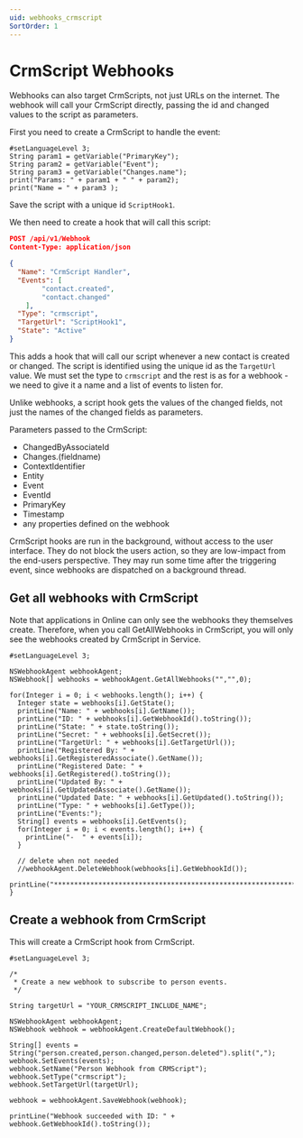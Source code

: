 ```yaml
---
uid: webhooks_crmscript
SortOrder: 1
---
```

# CrmScript Webhooks

Webhooks can also target CrmScripts, not just URLs on the internet. The webhook will call your CrmScript directly, passing the id and changed values to the script as parameters.

First you need to create a CrmScript to handle the event:

```crmscript
#setLanguageLevel 3;
String param1 = getVariable("PrimaryKey");
String param2 = getVariable("Event");
String param3 = getVariable("Changes.name");
print("Params: " + param1 + " " + param2);
print("Name = " + param3 );
```

Save the script with a unique id `ScriptHook1`.

We then need to create a hook that will call this script:

``` json
POST /api/v1/Webhook
Content-Type: application/json

{
  "Name": "CrmScript Handler",
  "Events": [
        "contact.created",
        "contact.changed"
    ],
  "Type": "crmscript",
  "TargetUrl": "ScriptHook1",
  "State": "Active"
}
```

This adds a hook that will call our script whenever a new contact is created or changed. The script is identified using the unique id as the `TargetUrl` value.
We must set the type to `crmscript` and the rest is as for a webhook - we need to give it a name and a list of events to listen for.

Unlike webhooks, a script hook gets the values of the changed fields, not just the names of the changed fields as parameters.

Parameters passed to the CrmScript:

* ChangedByAssociateId
* Changes.(fieldname)
* ContextIdentifier
* Entity
* Event
* EventId
* PrimaryKey
* Timestamp
* any properties defined on the webhook

CrmScript hooks are run in the background, without access to the user interface. They do not block the users action, so they are low-impact from the end-users perspective. They may run some time after the triggering event, since webhooks are dispatched on a background thread.


## Get all webhooks with CrmScript

Note that applications in Online can only see the webhooks they themselves create. Therefore, when you call GetAllWebhooks in CrmScript, you will only see the webhooks created by CrmScript in Service. 
 
```crmscript
#setLanguageLevel 3;

NSWebhookAgent webhookAgent;
NSWebhook[] webhooks = webhookAgent.GetAllWebhooks("","",0);

for(Integer i = 0; i < webhooks.length(); i++) {
  Integer state = webhooks[i].GetState();
  printLine("Name: " + webhooks[i].GetName());
  printLine("ID: " + webhooks[i].GetWebhookId().toString());
  printLine("State: " + state.toString());
  printLine("Secret: " + webhooks[i].GetSecret());
  printLine("TargetUrl: " + webhooks[i].GetTargetUrl());
  printLine("Registered By: " + webhooks[i].GetRegisteredAssociate().GetName());
  printLine("Registered Date: " + webhooks[i].GetRegistered().toString());
  printLine("Updated By: " + webhooks[i].GetUpdatedAssociate().GetName());
  printLine("Updated Date: " + webhooks[i].GetUpdated().toString());
  printLine("Type: " + webhooks[i].GetType());
  printLine("Events:");
  String[] events = webhooks[i].GetEvents();
  for(Integer i = 0; i < events.length(); i++) {
  	printLine("-  " + events[i]);
  }
  
  // delete when not needed
  //webhookAgent.DeleteWebhook(webhooks[i].GetWebhookId());
  printLine("****************************************************************");
}
```

## Create a webhook from CrmScript

This will create a CrmScript hook from CrmScript.

```crmscript
#setLanguageLevel 3;

/*
 * Create a new webhook to subscribe to person events.
 */

String targetUrl = "YOUR_CRMSCRIPT_INCLUDE_NAME";

NSWebhookAgent webhookAgent;
NSWebhook webhook = webhookAgent.CreateDefaultWebhook();

String[] events = String("person.created,person.changed,person.deleted").split(",");
webhook.SetEvents(events);
webhook.SetName("Person Webhook from CRMScript");
webhook.SetType("crmscript");
webhook.SetTargetUrl(targetUrl);

webhook = webhookAgent.SaveWebhook(webhook);
 
printLine("Webhook succeeded with ID: " + webhook.GetWebhookId().toString());
``` 
